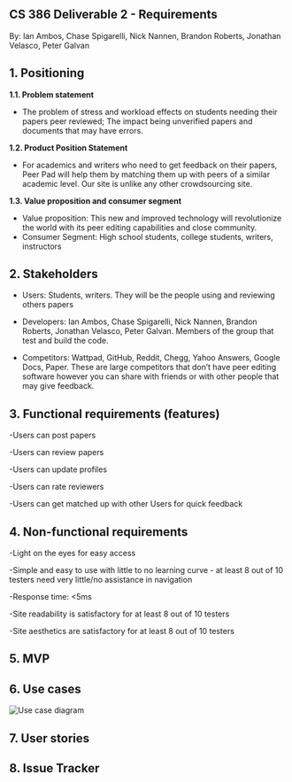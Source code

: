 ## CS 386 Deliverable 2 - Requirements
By: Ian Ambos, Chase Spigarelli, Nick Nannen, Brandon Roberts, Jonathan Velasco, Peter Galvan

## 1. Positioning

**1.1. Problem statement**
  - The problem of stress and workload effects on students needing their papers peer reviewed; The impact being unverified papers and documents that may have errors.

**1.2. Product Position Statement**
  - For academics and writers who need to get feedback on their papers, Peer Pad will help them by matching them up with peers of a similar academic level. Our site is unlike any other crowdsourcing site.

**1.3. Value proposition and consumer segment**
  - Value proposition: This new and improved technology will revolutionize the world with its peer editing capabilities and close community.
  - Consumer Segment: High school students, college students, writers, instructors

## 2. Stakeholders
- Users: Students, writers. They will be the people using and reviewing others papers 
	
- Developers: Ian Ambos, Chase Spigarelli, Nick Nannen, Brandon Roberts, Jonathan Velasco, Peter Galvan. Members of the group that test and build the code.

- Competitors: Wattpad, GitHub, Reddit, Chegg, Yahoo Answers, Google Docs, Paper. These are large competitors that don’t have peer editing software however you can share with friends or with other people that may give feedback.

## 3. Functional requirements (features)
-Users can post papers

-Users can review papers

-Users can update profiles

-Users can rate reviewers

-Users can get matched up with other Users for quick feedback  

## 4. Non-functional requirements
-Light on the eyes for easy access

-Simple and easy to use with little to no learning curve - at least 8 out of 10 testers need very little/no assistance in navigation

-Response time: <5ms

-Site readability is satisfactory for at least 8 out of 10 testers

-Site aesthetics are satisfactory for at least 8 out of 10 testers

## 5. MVP

## 6. Use cases
![Use case diagram](/CS386-Group2/Deliv_2_UseCaseDiag.png)

## 7. User stories

## 8. Issue Tracker
